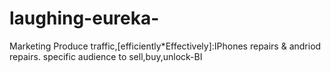 # laughing-eureka-
Marketing
Produce traffic,[efficiently*Effectively]:IPhones repairs & andriod repairs.
specific audience to sell,buy,unlock-BI
